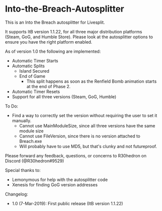 # Into-the-Breach-Autosplitter
This is an Into the Breach autosplitter for Livesplit.

It supports ItB version 1.1.22, for all three major distribution platforms (Steam, GoG, and Humble Store). Please look at the autosplitter options to ensure you have the right platform enabled.

As of version 1.0 the following are implemented:

* Automatic Timer Starts
* Automatic Splits
    * Island Secured
    * End of Game
        * This split happens as soon as the Renfield Bomb animation starts at the end of Phase 2.
* Automatic Timer Resets
* Support for all three versions (Steam, GoG, Humble)


To Do:
* Find a way to correctly set the version without requiring the user to set it manually.
    * Cannot use MainModuleSize, since all three versions have the same module size
    * Cannot use FileVersion, since there is no version attached to Breach.exe
    * Will probably have to use MD5, but that's clunky and not futureproof.

Please forward any feedback, questions, or concerns to R30hedron on Discord (@R30hedron#9529)

Special thanks to:
* Lemonymous for help with the autosplitter code
* Xenesis for finding GoG version addresses

Changelog: 
* 1.0 (7-Mar-2019): First public release (ItB version 1.1.22)
